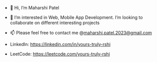 - 👋 Hi, I’m Maharshi Patel
- 👀 I’m interested in Web, Mobile App Development. I’m looking to collaborate on different interesting projects
- 📫 Please feel free to contact me @maharshi.patel.2023@gmail.com

- LinkedIn: https://linkedin.com/in/yours-truly-rshi
- LeetCode: https://leetcode.com/yours-truly-rshi

<!--
**yours-truly-rshi/yours-truly-rshi** is a ✨ _special_ ✨ repository because its `README.md` (this file) appears on your GitHub profile.

Here are some ideas to get you started:

- 🔭 I’m currently working on ...
- 🌱 I’m currently learning ...
- 👯 I’m looking to collaborate on ...
- 🤔 I’m looking for help with ...
- 💬 Ask me about ...
- 📫 How to reach me: ...
- 😄 Pronouns: ...
- ⚡ Fun fact: ...
-->

<!-- 
[![trophy](https://github-profile-trophy.vercel.app/?username=yours-truly-rshi&theme=darkhub&no-frame=true&rank=-C)](https://github.com/ryo-ma/github-profile-trophy)
-->
